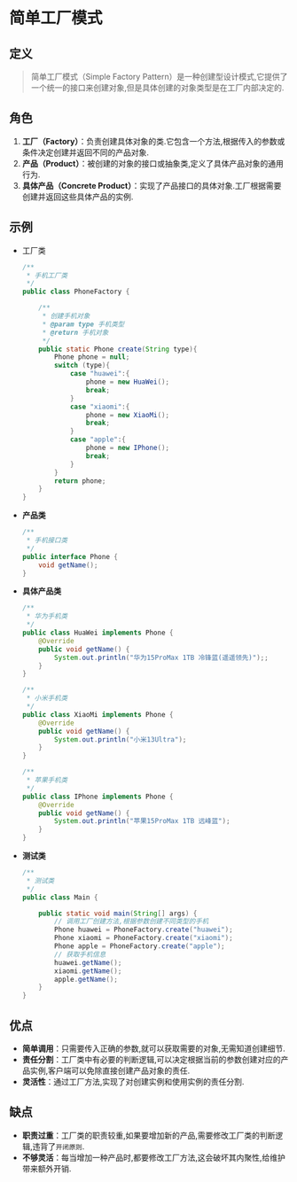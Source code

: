 # 简单工厂模式

## 定义

> 简单工厂模式（Simple Factory Pattern）是一种创建型设计模式,它提供了一个统一的接口来创建对象,但是具体创建的对象类型是在工厂内部决定的.



## 角色

1. **工厂（Factory）**：负责创建具体对象的类.它包含一个方法,根据传入的参数或条件决定创建并返回不同的产品对象.
2. **产品（Product）**：被创建的对象的接口或抽象类,定义了具体产品对象的通用行为.
3. **具体产品（Concrete Product）**：实现了产品接口的具体对象.工厂根据需要创建并返回这些具体产品的实例.



## 示例

- 工厂类

  ```java
  /**
   * 手机工厂类
   */
  public class PhoneFactory {
  
      /**
       * 创建手机对象
       * @param type 手机类型
       * @return 手机对象
       */
      public static Phone create(String type){
          Phone phone = null;
          switch (type){
              case "huawei":{
                  phone = new HuaWei();
                  break;
              }
              case "xiaomi":{
                  phone = new XiaoMi();
                  break;
              }
              case "apple":{
                  phone = new IPhone();
                  break;
              }
          }
          return phone;
      }
  }
  ```

- **产品类**

  ```java
  /**
   * 手机接口类
   */
  public interface Phone {
      void getName();
  }
  ```

- **具体产品类**

  ```java
  /**
   * 华为手机类
   */
  public class HuaWei implements Phone {
      @Override
      public void getName() {
          System.out.println("华为15ProMax 1TB 冷锋蓝(遥遥领先)");;
      }
  }
  ```

  ```java
  /**
   * 小米手机类
   */
  public class XiaoMi implements Phone {
      @Override
      public void getName() {
          System.out.println("小米13Ultra");
      }
  }
  ```

  ```java
  /**
   * 苹果手机类
   */
  public class IPhone implements Phone {
      @Override
      public void getName() {
          System.out.println("苹果15ProMax 1TB 远峰蓝");
      }
  }
  ```

- **测试类**

  ```java
  /**
   * 测试类
   */
  public class Main {
  
      public static void main(String[] args) {
          // 调用工厂创建方法,根据参数创建不同类型的手机
          Phone huawei = PhoneFactory.create("huawei");
          Phone xiaomi = PhoneFactory.create("xiaomi");
          Phone apple = PhoneFactory.create("apple");
          // 获取手机信息
          huawei.getName();
          xiaomi.getName();
          apple.getName();
      }
  }
  ```

  

## 优点

- **简单调用**：只需要传入正确的参数,就可以获取需要的对象,无需知道创建细节.
- **责任分割**：工厂类中有必要的判断逻辑,可以决定根据当前的参数创建对应的产品实例,客户端可以免除直接创建产品对象的责任.
- **灵活性**：通过工厂方法,实现了对创建实例和使用实例的责任分割.

## 缺点

- **职责过重**：工厂类的职责较重,如果要增加新的产品,需要修改工厂类的判断逻辑,违背了`开闭原则`.
- **不够灵活**：每当增加一种产品时,都要修改工厂方法,这会破坏其内聚性,给维护带来额外开销.

